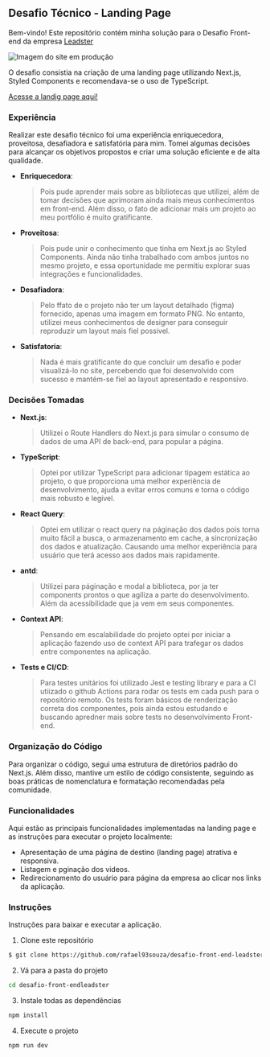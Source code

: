 ## Desafio Técnico - Landing Page

Bem-vindo! Este repositório contém minha solução para o Desafio Front-end da empresa [Leadster](https://leadster.com.br/) 

![Imagem do site em produção](https://github.com/rafael93souza/desafio-front-end-leadster/assets/104039671/45ed4e7f-491b-4b5c-9313-c92405aa62cd)

O desafio consistia na criação de uma landing page utilizando Next.js, Styled Components e recomendava-se o uso de TypeScript.

[Acesse a landig page aqui!](https://desafio-front-end-leadster.vercel.app/) 


### Experiência
Realizar este desafio técnico foi uma experiência enriquecedora, proveitosa, desafiadora e satisfatória para mim. Tomei algumas decisões para alcançar os objetivos propostos e criar uma solução eficiente e de alta qualidade.


* **Enriquecedora**: 
    >  Pois pude aprender mais sobre as bibliotecas que utilizei, além de tomar decisões que aprimoram ainda mais meus conhecimentos em front-end.  Além disso, o fato de adicionar mais um projeto ao meu portfólio é muito gratificante.

* **Proveitosa**: 
    > Pois pude unir o conhecimento que tinha em Next.js ao Styled Components. Ainda não tinha trabalhado com ambos juntos no mesmo projeto, e essa oportunidade me permitiu explorar suas integrações e funcionalidades.

*  **Desafiadora**: 
    > Pelo ffato de o projeto não ter um layout detalhado (figma) fornecido, apenas uma imagem em formato PNG. No entanto, utilizei meus conhecimentos de designer para conseguir reproduzir um layout mais fiel possivel. 
    

* **Satisfatoria**:
    > Nada é mais gratificante do que concluir um desafio e poder visualizá-lo no site, percebendo que foi desenvolvido com sucesso e mantém-se fiel ao layout apresentado e responsivo.   


### Decisões Tomadas

* **Next.js**:
    >Utilizei o Route Handlers do Next.js para simular o consumo de dados de uma API de back-end, para popular a página. 

* **TypeScript**:
    > Optei por utilizar TypeScript para adicionar tipagem estática ao projeto, o que proporciona uma melhor experiência de desenvolvimento, ajuda a evitar erros comuns e torna o código mais robusto e legível.

* **React Query**:
    > Optei em utilizar o react query na páginação dos dados pois torna muito fácil a busca, o armazenamento em cache, a sincronização dos dados e atualização. Causando uma melhor experiência para usuário que terá acesso aos dados mais rapidamente.

* **antd**:
    > Utilizei para páginação e modal a biblioteca, por ja ter components prontos o que agiliza a parte do desenvolvimento. Além da acessibilidade que ja vem em seus componentes.

* **Context API**:
    > Pensando em escalabilidade do projeto optei por iniciar a aplicação fazendo uso de context API para trafegar os dados entre componentes na aplicação.

* **Tests e CI/CD**:
    > Para testes unitários foi utilizado Jest e testing library e para a CI utiizado o github Actions para rodar os tests em cada push para o repositório remoto. Os tests foram básicos de renderização correta dos componentes, pois ainda estou estudando e buscando apredner mais sobre tests no desenvolvimento Front-end.  

### Organização do Código

Para organizar o código, segui uma estrutura de diretórios padrão do Next.js. Além disso, mantive um estilo de código consistente, seguindo as boas práticas de nomenclatura e formatação recomendadas pela comunidade.


### Funcionalidades

Aqui estão as principais funcionalidades implementadas na landing page e as instruções para executar o projeto localmente:

* Apresentação de uma página de destino (landing page) atrativa e responsiva.
* Listagem e pginação dos videos. 
* Redirecionamento do usuário para página da empresa ao clicar nos links da aplicação.


### Instruções

Instruções para baixar e executar a aplicação. 

1. Clone este repositório
```bash
$ git clone https://github.com/rafael93souza/desafio-front-end-leadster.git
```

2. Vá para a pasta do projeto
```bash
cd desafio-front-endleadster
```
3. Instale todas as dependências 
```bash
npm install
```
4. Execute o projeto
```bash
npm run dev
```


